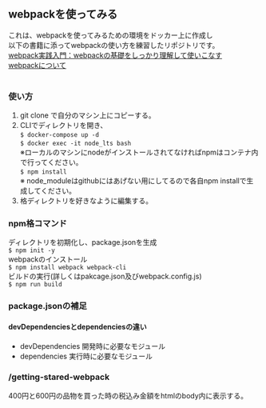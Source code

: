 ## webpackを使ってみる
これは、webpackを使ってみるための環境をドッカー上に作成し<br/>
以下の書籍に添ってwebpackの使い方を練習したリポジトリです。
<br />
[webpack実践入門：webpackの基礎をしっかり理解して使いこなす](https://www.amazon.co.jp/webpack-%E5%AE%9F%E8%B7%B5%E5%85%A5%E9%96%80-webpack%E3%81%AE%E5%9F%BA%E7%A4%8E%E3%82%92%E3%81%97%E3%81%A3%E3%81%8B%E3%82%8A%E7%90%86%E8%A7%A3%E3%81%97%E3%81%A6%E4%BD%BF%E3%81%84%E3%81%93%E3%81%AA%E3%81%99-soarflat-ebook/dp/B07X9H8JZZ?ie=UTF8&redirect=true&ref_=ku_mi_rw_edp)
<br />
[webpackについて](https://ics.media/entry/12140/)
<br />
<br />

### 使い方
1. git clone で自分のマシン上にコピーする。
2. CLIでディレクトリを開き、<br/>
    `$ docker-compose up -d`<br/>
    `$ docker exec -it node_lts bash`<br/>
    ※ローカルのマシンにnodeがインストールされてなければnpmはコンテナ内で行ってください。<br/>
    `$ npm install`<br/>
    ※ node_moduleはgithubにはあげない用にしてるので各自npm installで生成してください。<br/>
3. 格ディレクトリを好きなように編集する。

### npm格コマンド
ディレクトリを初期化し、package.jsonを生成<br/>
`$ npm init -y`<br/>
webpackのインストール<br/>
`$ npm install webpack webpack-cli`<br/>
ビルドの実行(詳しくはpakcage.json及びwebpack.config.js)<br/>
`$ npm run build`<br/>

### package.jsonの補足

#### devDependenciesとdependenciesの違い

- devDependencies
開発時に必要なモジュール<br/>
- dependencies
実行時に必要なモジュール<br/>

### /getting-stared-webpack
400円と600円の品物を買った時の税込み金額をhtmlのbody内に表示する。<br/>
